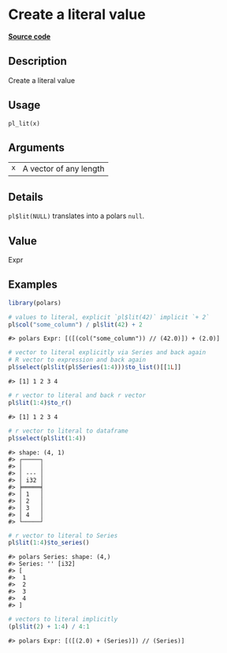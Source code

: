 

# Create a literal value

[**Source code**](https://github.com/pola-rs/r-polars/tree/main/R/functions__lazy.R#L30)

## Description

Create a literal value

## Usage

<pre><code class='language-R'>pl_lit(x)
</code></pre>

## Arguments

<table>
<tr>
<td style="white-space: nowrap; font-family: monospace; vertical-align: top">
<code id="pl_lit_:_x">x</code>
</td>
<td>
A vector of any length
</td>
</tr>
</table>

## Details

<code>pl$lit(NULL)</code> translates into a polars <code>null</code>.

## Value

Expr

## Examples

``` r
library(polars)

# values to literal, explicit `pl$lit(42)` implicit `+ 2`
pl$col("some_column") / pl$lit(42) + 2
```

    #> polars Expr: [([(col("some_column")) // (42.0)]) + (2.0)]

``` r
# vector to literal explicitly via Series and back again
# R vector to expression and back again
pl$select(pl$lit(pl$Series(1:4)))$to_list()[[1L]]
```

    #> [1] 1 2 3 4

``` r
# r vector to literal and back r vector
pl$lit(1:4)$to_r()
```

    #> [1] 1 2 3 4

``` r
# r vector to literal to dataframe
pl$select(pl$lit(1:4))
```

    #> shape: (4, 1)
    #> ┌─────┐
    #> │     │
    #> │ --- │
    #> │ i32 │
    #> ╞═════╡
    #> │ 1   │
    #> │ 2   │
    #> │ 3   │
    #> │ 4   │
    #> └─────┘

``` r
# r vector to literal to Series
pl$lit(1:4)$to_series()
```

    #> polars Series: shape: (4,)
    #> Series: '' [i32]
    #> [
    #>  1
    #>  2
    #>  3
    #>  4
    #> ]

``` r
# vectors to literal implicitly
(pl$lit(2) + 1:4) / 4:1
```

    #> polars Expr: [([(2.0) + (Series)]) // (Series)]
